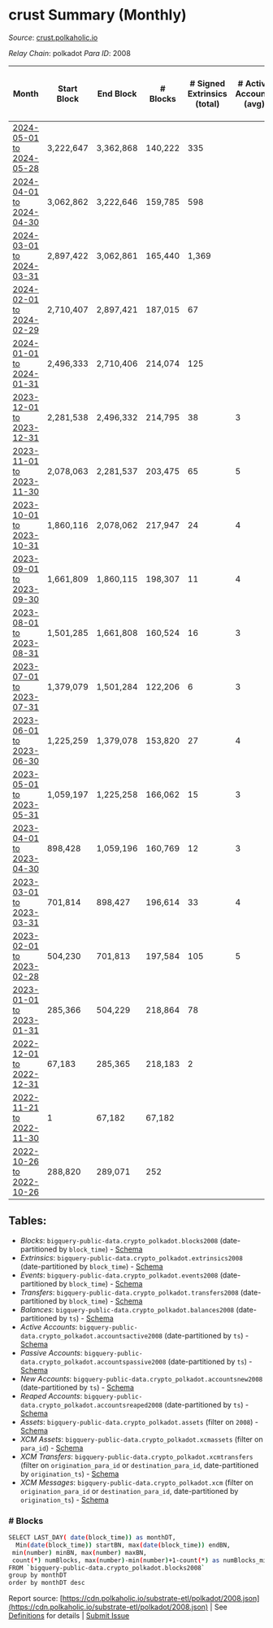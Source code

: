 # crust Summary (Monthly)

_Source_: [crust.polkaholic.io](https://crust.polkaholic.io)

*Relay Chain*: polkadot
*Para ID*: 2008



| Month | Start Block | End Block | # Blocks | # Signed Extrinsics (total) | # Active Accounts (avg) | # Addresses with Balances (max) | Issues |
| ----- | ----------- | --------- | -------- | --------------------------- | ----------------------- | ------------------------------- | ------ |
| [2024-05-01 to 2024-05-28](/polkadot/2008-crust/2024-05-31.md) | 3,222,647 | 3,362,868 | 140,222 | 335 |  | 1,133 | -   |   
| [2024-04-01 to 2024-04-30](/polkadot/2008-crust/2024-04-30.md) | 3,062,862 | 3,222,646 | 159,785 | 598 |  | 1,118 | -   |   
| [2024-03-01 to 2024-03-31](/polkadot/2008-crust/2024-03-31.md) | 2,897,422 | 3,062,861 | 165,440 | 1,369 |  | 1,093 | -   |   
| [2024-02-01 to 2024-02-29](/polkadot/2008-crust/2024-02-29.md) | 2,710,407 | 2,897,421 | 187,015 | 67 |  | 1,033 | -   |   
| [2024-01-01 to 2024-01-31](/polkadot/2008-crust/2024-01-31.md) | 2,496,333 | 2,710,406 | 214,074 | 125 |  | 1,019 | -   |   
| [2023-12-01 to 2023-12-31](/polkadot/2008-crust/2023-12-31.md) | 2,281,538 | 2,496,332 | 214,795 | 38 | 3 | 1,018 | -   |   
| [2023-11-01 to 2023-11-30](/polkadot/2008-crust/2023-11-30.md) | 2,078,063 | 2,281,537 | 203,475 | 65 | 5 | 1,013 | -   |   
| [2023-10-01 to 2023-10-31](/polkadot/2008-crust/2023-10-31.md) | 1,860,116 | 2,078,062 | 217,947 | 24 | 4 | 1,010 | -   |   
| [2023-09-01 to 2023-09-30](/polkadot/2008-crust/2023-09-30.md) | 1,661,809 | 1,860,115 | 198,307 | 11 | 4 | 1,007 | -   |   
| [2023-08-01 to 2023-08-31](/polkadot/2008-crust/2023-08-31.md) | 1,501,285 | 1,661,808 | 160,524 | 16 | 3 | 1,006 | -   |   
| [2023-07-01 to 2023-07-31](/polkadot/2008-crust/2023-07-31.md) | 1,379,079 | 1,501,284 | 122,206 | 6 | 3 | 1,003 | -   |   
| [2023-06-01 to 2023-06-30](/polkadot/2008-crust/2023-06-30.md) | 1,225,259 | 1,379,078 | 153,820 | 27 | 4 | 1,001 | -   |   
| [2023-05-01 to 2023-05-31](/polkadot/2008-crust/2023-05-31.md) | 1,059,197 | 1,225,258 | 166,062 | 15 | 3 | 999 | -   |   
| [2023-04-01 to 2023-04-30](/polkadot/2008-crust/2023-04-30.md) | 898,428 | 1,059,196 | 160,769 | 12 | 3 | 997 | -   |   
| [2023-03-01 to 2023-03-31](/polkadot/2008-crust/2023-03-31.md) | 701,814 | 898,427 | 196,614 | 33 | 4 | 996 | -   |   
| [2023-02-01 to 2023-02-28](/polkadot/2008-crust/2023-02-28.md) | 504,230 | 701,813 | 197,584 | 105 | 5 | 990 | -   |   
| [2023-01-01 to 2023-01-31](/polkadot/2008-crust/2023-01-31.md) | 285,366 | 504,229 | 218,864 | 78 |  | 974 | -   |   
| [2022-12-01 to 2022-12-31](/polkadot/2008-crust/2022-12-31.md) | 67,183 | 285,365 | 218,183 | 2 |  | 9 | -   |   
| [2022-11-21 to 2022-11-30](/polkadot/2008-crust/2022-11-30.md) | 1 | 67,182 | 67,182 |  |  | 9 | -   |   
| [2022-10-26 to 2022-10-26](/polkadot/2008-crust/2022-10-31.md) | 288,820 | 289,071 | 252 |  |  |  | -   |   

## Tables:

* _Blocks_: `bigquery-public-data.crypto_polkadot.blocks2008` (date-partitioned by `block_time`) - [Schema](/schema/balances.json)
* _Extrinsics_: `bigquery-public-data.crypto_polkadot.extrinsics2008` (date-partitioned by `block_time`) - [Schema](/schema/extrinsics.json)
* _Events_: `bigquery-public-data.crypto_polkadot.events2008` (date-partitioned by `block_time`) - [Schema](/schema/events.json)
* _Transfers_: `bigquery-public-data.crypto_polkadot.transfers2008` (date-partitioned by `block_time`) - [Schema](/schema/transfers.json)
* _Balances_: `bigquery-public-data.crypto_polkadot.balances2008` (date-partitioned by `ts`) - [Schema](/schema/balances.json)
* _Active Accounts_: `bigquery-public-data.crypto_polkadot.accountsactive2008` (date-partitioned by `ts`) - [Schema](/schema/accountsactive.json)
* _Passive Accounts_: `bigquery-public-data.crypto_polkadot.accountspassive2008` (date-partitioned by `ts`) - [Schema](/schema/accountspassive.json)
* _New Accounts_: `bigquery-public-data.crypto_polkadot.accountsnew2008` (date-partitioned by `ts`) - [Schema](/schema/accountsnew.json)
* _Reaped Accounts_: `bigquery-public-data.crypto_polkadot.accountsreaped2008` (date-partitioned by `ts`) - [Schema](/schema/accountsreaped.json)
* _Assets_: `bigquery-public-data.crypto_polkadot.assets` (filter on `2008`) - [Schema](/schema/assets.json)
* _XCM Assets_: `bigquery-public-data.crypto_polkadot.xcmassets` (filter on `para_id`) - [Schema](/schema/xcmassets.json)
* _XCM Transfers_: `bigquery-public-data.crypto_polkadot.xcmtransfers` (filter on `origination_para_id` or `destination_para_id`, date-partitioned by `origination_ts`) - [Schema](/schema/xcmtransfers.json)
* _XCM Messages_: `bigquery-public-data.crypto_polkadot.xcm` (filter on `origination_para_id` or `destination_para_id`, date-partitioned by `origination_ts`) - [Schema](/schema/xcm.json)

### # Blocks
```bash
SELECT LAST_DAY( date(block_time)) as monthDT,
  Min(date(block_time)) startBN, max(date(block_time)) endBN, 
 min(number) minBN, max(number) maxBN, 
 count(*) numBlocks, max(number)-min(number)+1-count(*) as numBlocks_missing 
FROM `bigquery-public-data.crypto_polkadot.blocks2008` 
group by monthDT 
order by monthDT desc
```


Report source: [https://cdn.polkaholic.io/substrate-etl/polkadot/2008.json](https://cdn.polkaholic.io/substrate-etl/polkadot/2008.json) | See [Definitions](/DEFINITIONS.md) for details | [Submit Issue](https://github.com/colorfulnotion/substrate-etl/issues)
